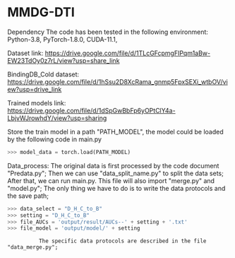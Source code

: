 # MMDG-DTI

Dependency
The code has been tested in the following environment:
Python-3.8,
PyTorch-1.8.0,
CUDA-11.1,

Dataset link: https://drive.google.com/file/d/1TLcGFcpmgFIPqm1aBw-EW23TdOy0z7rL/view?usp=share_link

BindingDB_Cold dataset: https://drive.google.com/file/d/1hSsu2D8XcRama_gnmp5FpxSEXi_wtbOV/view?usp=drive_link

Trained models link: https://drive.google.com/file/d/1dSpGwBbFp6yOPtClY4a-LbjvWJrowhdY/view?usp=sharing

Store the train model in a path "PATH_MODEL", the model could be loaded by the following code in main.py
```python
>>> model_data = torch.load(PATH_MODEL)
```
Data_process: The original data is first processed by the code document "Predata.py";
              Then we can use "data_split_name.py" to split the data sets; 
              After that, we can run main.py. This file will also import "merge.py" and "model.py";
              The only thing we have to do is to write the data protocols and the save path;
              
```python
>>> data_select = "D_H_C_to_B"
>>> setting = "D_H_C_to_B"
>>> file_AUCs = 'output/result/AUCs--' + setting + '.txt'
>>> file_model = 'output/model/' + setting
```
              The specific data protocols are described in the file "data_merge.py";

